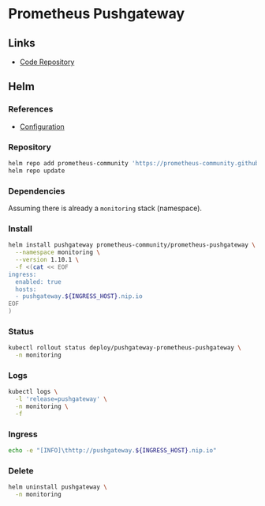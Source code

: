 # Prometheus Pushgateway

## Links

- [Code Repository](https://github.com/prometheus/pushgateway)

## Helm

### References

- [Configuration](https://github.com/prometheus-community/helm-charts/tree/main/charts/prometheus-pushgateway#configuration)

### Repository

```sh
helm repo add prometheus-community 'https://prometheus-community.github.io/helm-charts'
helm repo update
```

### Dependencies

Assuming there is already a `monitoring` stack (namespace).

### Install

```sh
helm install pushgateway prometheus-community/prometheus-pushgateway \
  --namespace monitoring \
  --version 1.10.1 \
  -f <(cat << EOF
ingress:
  enabled: true
  hosts:
  - pushgateway.${INGRESS_HOST}.nip.io
EOF
)
```

### Status

```sh
kubectl rollout status deploy/pushgateway-prometheus-pushgateway \
  -n monitoring
```

### Logs

```sh
kubectl logs \
  -l 'release=pushgateway' \
  -n monitoring \
  -f
```

### Ingress

```sh
echo -e "[INFO]\thttp://pushgateway.${INGRESS_HOST}.nip.io"
```

### Delete

```sh
helm uninstall pushgateway \
  -n monitoring
```
